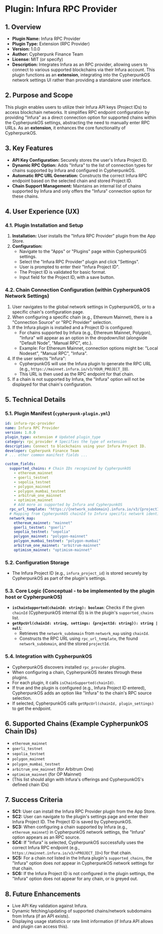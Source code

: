 # Plugin: Infura RPC Provider

## 1. Overview

- **Plugin Name:** Infura RPC Provider
- **Plugin Type:** Extension (RPC Provider)
- **Version:** 1.0.0
- **Author:** Cypherpunk Finance Team
- **License:** MIT (or specify)
- **Description:** Integrates Infura as an RPC provider, allowing users to connect to various supported blockchains via their Infura account. This plugin functions as an **extension**, integrating into the CypherpunkOS network settings UI rather than providing a standalone user interface.

## 2. Purpose and Scope

This plugin enables users to utilize their Infura API keys (Project IDs) to access blockchain networks. It simplifies RPC endpoint configuration by providing "Infura" as a direct connection option for supported chains within the CypherpunkOS settings, abstracting the need to manually enter RPC URLs. As an **extension**, it enhances the core functionality of CypherpunkOS.

## 3. Key Features

-   **API Key Configuration:** Securely stores the user's Infura Project ID.
-   **Dynamic RPC Option:** Adds "Infura" to the list of connection types for chains supported by Infura and configured in CypherpunkOS.
-   **Automatic RPC URL Generation:** Constructs the correct Infura RPC endpoint based on the selected chain and stored Project ID.
-   **Chain Support Management:** Maintains an internal list of chains supported by Infura and only offers the "Infura" connection option for these chains.

## 4. User Experience (UX)

### 4.1. Plugin Installation and Setup

1.  **Installation:** User installs the "Infura RPC Provider" plugin from the App Store.
2.  **Configuration:**
    *   Navigate to the "Apps" or "Plugins" page within CypherpunkOS settings.
    *   Select the "Infura RPC Provider" plugin and click "Settings".
    *   User is prompted to enter their "Infura Project ID".
    *   The Project ID is validated for basic format.
    *   Input field for the Project ID, with a save button.

### 4.2. Chain Connection Configuration (within CypherpunkOS Network Settings)

1.  User navigates to the global network settings in CypherpunkOS, or to a specific chain's configuration page.
2.  When configuring a specific chain (e.g., Ethereum Mainnet), there is a "Connection Source" or "RPC Provider" selection.
3.  If the Infura plugin is installed and a Project ID is configured:
    *   For chains supported by Infura (e.g., Ethereum Mainnet, Polygon), "Infura" will appear as an option in the dropdown/list (alongside "Default Node", "Manual RPC", etc.).
    *   Example: For Ethereum Mainnet, connection options might be: "Local Nodeset", "Manual RPC", "Infura".
4.  If the user selects "Infura":
    *   CypherpunkOS will use the Infura plugin to generate the RPC URL (e.g., `https://mainnet.infura.io/v3/YOUR_PROJECT_ID`).
    *   This URL is then used as the RPC endpoint for that chain.
5.  If a chain is not supported by Infura, the "Infura" option will not be displayed for that chain's configuration.

## 5. Technical Details

### 5.1. Plugin Manifest (`cypherpunk-plugin.yml`)

```yaml
id: infura-rpc-provider
name: Infura RPC Provider
version: 1.0.0
plugin_type: extension # Updated plugin_type
category: rpc_provider # Specifies the type of extension
description: Connect to blockchains using your Infura Project ID.
developer: Cypherpunk Finance Team
# ... other common manifest fields ...

custom_fields:
  supported_chains: # Chain IDs recognized by CypherpunkOS
    - ethereum_mainnet
    - goerli_testnet
    - sepolia_testnet
    - polygon_mainnet
    - polygon_mumbai_testnet
    - arbitrum_one_mainnet
    - optimism_mainnet
    # Add more as supported by Infura and CypherpunkOS
  rpc_url_template: "https://{network_subdomain}.infura.io/v3/{projectId}"
  # Mapping from CypherpunkOS chainId to Infura specific network identifier (subdomain)
  network_map:
    ethereum_mainnet: "mainnet"
    goerli_testnet: "goerli"
    sepolia_testnet: "sepolia"
    polygon_mainnet: "polygon-mainnet"
    polygon_mumbai_testnet: "polygon-mumbai"
    arbitrum_one_mainnet: "arbitrum-mainnet"
    optimism_mainnet: "optimism-mainnet"
```

### 5.2. Configuration Storage

-   The Infura Project ID (e.g., `infura_project_id`) is stored securely by CypherpunkOS as part of the plugin's settings.

### 5.3. Core Logic (Conceptual - to be implemented by the plugin host or CypherpunkOS)

-   **`isChainSupported(chainId: string): boolean`**: Checks if the given `chainId` (CypherpunkOS internal ID) is in the plugin's `supported_chains` list.
-   **`getRpcUrl(chainId: string, settings: {projectId: string}): string | null`**:
    *   Retrieves the `network_subdomain` from `network_map` using `chainId`.
    *   Constructs the RPC URL using `rpc_url_template`, the found `network_subdomain`, and the stored `projectId`.

### 5.4. Integration with CypherpunkOS

-   CypherpunkOS discovers installed `rpc_provider` plugins.
-   When configuring a chain, CypherpunkOS iterates through these plugins.
-   For each plugin, it calls `isChainSupported(chainId)`.
-   If true and the plugin is configured (e.g., Infura Project ID entered), CypherpunkOS adds an option like "Infura" to the chain's RPC source selection.
-   If selected, CypherpunkOS calls `getRpcUrl(chainId, plugin_settings)` to get the endpoint.

## 6. Supported Chains (Example CypherpunkOS Chain IDs)

-   `ethereum_mainnet`
-   `goerli_testnet`
-   `sepolia_testnet`
-   `polygon_mainnet`
-   `polygon_mumbai_testnet`
-   `arbitrum_one_mainnet` (for Arbitrum One)
-   `optimism_mainnet` (for OP Mainnet)
-   (This list should align with Infura's offerings and CypherpunkOS's defined chain IDs)

## 7. Success Criteria

-   **SC1:** User can install the Infura RPC Provider plugin from the App Store.
-   **SC2:** User can navigate to the plugin's settings page and enter their Infura Project ID. The Project ID is saved by CypherpunkOS.
-   **SC3:** When configuring a chain supported by Infura (e.g., `ethereum_mainnet`) in CypherpunkOS network settings, the "Infura" option appears as an RPC source.
-   **SC4:** If "Infura" is selected, CypherpunkOS successfully uses the correct Infura RPC endpoint (e.g., `https://mainnet.infura.io/v3/<PROJECT_ID>`) for that chain.
-   **SC5:** For a chain *not* listed in the Infura plugin's `supported_chains`, the "Infura" option does *not* appear in CypherpunkOS network settings for that chain.
-   **SC6:** If the Infura Project ID is not configured in the plugin settings, the "Infura" option does not appear for any chain, or is greyed out.

## 8. Future Enhancements

-   Live API Key validation against Infura.
-   Dynamic fetching/updating of supported chains/network subdomains from Infura (if an API exists).
-   Displaying usage statistics or rate limit information (if Infura API allows and plugin can access this). 